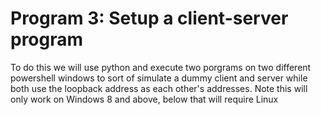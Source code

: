 # Program 3: Setup a client-server program

To do this we will use python and execute two porgrams on two different powershell windows to sort of simulate a dummy client and server while both use the loopback address as each other's addresses. Note this will only work on Windows 8 and above, below that will require Linux


